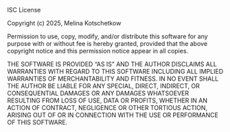 ISC License

Copyright (c) 2025, Melina Kotschetkow

Permission to use, copy, modify, and/or distribute this software for any purpose with or without fee is 
hereby granted, provided that the above copyright notice and this permission notice appear in all copies.

THE SOFTWARE IS PROVIDED “AS IS” AND THE AUTHOR DISCLAIMS ALL WARRANTIES WITH REGARD TO THIS SOFTWARE 
INCLUDING ALL IMPLIED WARRANTIES OF MERCHANTABILITY AND FITNESS. IN NO EVENT SHALL THE AUTHOR BE LIABLE 
FOR ANY SPECIAL, DIRECT, INDIRECT, OR CONSEQUENTIAL DAMAGES OR ANY DAMAGES WHATSOEVER RESULTING FROM 
LOSS OF USE, DATA OR PROFITS, WHETHER IN AN ACTION OF CONTRACT, NEGLIGENCE OR OTHER TORTIOUS ACTION, 
ARISING OUT OF OR IN CONNECTION WITH THE USE OR PERFORMANCE OF THIS SOFTWARE.
